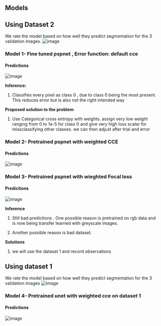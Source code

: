 ## Models
## Using Dataset 2
We rate the model based on how well they predict segmentation for the 3 validation images.
![image](https://user-images.githubusercontent.com/98120916/221680996-1743becb-6bee-4ef3-b05c-e8f611d02498.png)

### Model 1- Fine tuned pspnet , Error function: default cce

#### Predictions
![image](https://user-images.githubusercontent.com/98120916/221681082-4e1faae1-824a-4535-b31c-9da7b9029ed2.png)

**Inference:**

1. Classifies every pixel as class 0 , due to class 0 being the most present. This reduces error but is also not the right intended way

**Proposed solution to the problem**

1. Use Categorical cross entropy with weights. assign very low weight ranging from 0 to 1e-5 for class 0 and give very high loss scalar for missclassifying other classes. we can then adjust after trial and error


### Model 2- Pretrained pspnet with weighted CCE

#### Predictions
![image](https://user-images.githubusercontent.com/98120916/221681152-39f91683-1221-44ce-b87f-9acdd95515fa.png)

### Model 3- Pretrained pspnet with wieghted Focal loss

#### Predictions
![image](https://user-images.githubusercontent.com/98120916/221681243-d9f23eff-c458-4243-91a7-565b657a0ce3.png)

**Inference**

1) Still bad predictions . One possible reason is pretrained on rgb data and is now being transfer learned with greyscale images.

2) Another possible reason is bad dataset. 


**Solutions**

1) we will use the dataset 1 and record observations

## Using dataset 1
We rate the model based on how well they predict segmentation for the 3 validation images
![image](https://user-images.githubusercontent.com/98120916/221681325-f882c2ee-0567-440d-ba02-7d40e4caa60e.png)

### Model 4- Pretrained unet with weighted cce on dataset 1
#### Predictions
![image](https://user-images.githubusercontent.com/98120916/221681408-e3db0231-08fd-424e-a69e-b33edae8d6c4.png)
